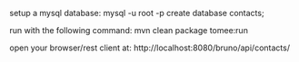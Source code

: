 
setup a mysql database:
mysql -u root -p
create database contacts;


run with the following command:
mvn clean package tomee:run

open your browser/rest client at:
http://localhost:8080/bruno/api/contacts/
